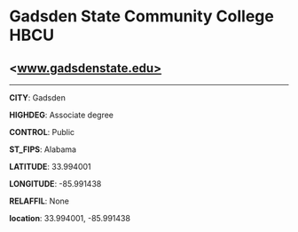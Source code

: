 # Gadsden State Community College HBCU
## <www.gadsdenstate.edu>
---
**CITY**: Gadsden

**HIGHDEG**: Associate degree

**CONTROL**: Public

**ST_FIPS**: Alabama

**LATITUDE**: 33.994001

**LONGITUDE**: -85.991438

**RELAFFIL**: None

**location**: 33.994001, -85.991438